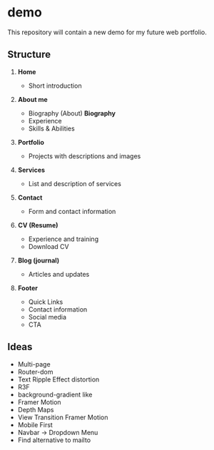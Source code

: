 # demo
This repository will contain a new demo for my future web portfolio.

## Structure

1. **Home**
   - Short introduction

2. **About me**
   - Biography (About) **Biography**
   - Experience
   - Skills & Abilities

3. **Portfolio**
   - Projects with descriptions and images

4. **Services**
   - List and description of services

5. **Contact**
   - Form and contact information

6. **CV (Resume)**
   - Experience and training
   - Download CV

7. **Blog (journal)**
   - Articles and updates
     
8. **Footer**
   - Quick Links 
   - Contact information
   - Social media
   - CTA

## Ideas
 - Multi-page
 - Router-dom
 - Text Ripple Effect distortion
 - R3F
 - background-gradient like
 - Framer Motion
 - Depth Maps
 - View Transition Framer Motion
 - Mobile First
 - Navbar -> Dropdown Menu
 - Find alternative to mailto
